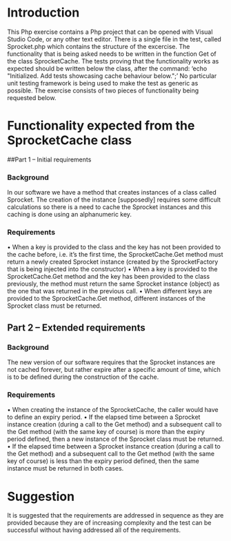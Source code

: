 # Introduction
This Php exercise contains a Php project that can be opened with Visual Studio Code, or any other text editor. There is a single file in the test, called Sprocket.php which contains the structure of the excercise. The functionality that is being asked needs to be written in the function Get of the class SprocketCache. The tests proving that the functionality works as expected should be written below the class, after the command:
‘echo "Initialized. Add tests showcasing cache behaviour below.";’
No particular unit testing framework is being used to make the test as generic as possible. The exercise consists of two pieces of functionality being requested below.
# Functionality expected from the SprocketCache class
##Part 1 – Initial requirements
### Background
In our software we have a method that creates instances of a class called Sprocket. The creation of the instance [supposedly] requires some difficult calculations so there is a need to cache the Sprocket instances and this caching is done using an alphanumeric key. 
### Requirements
•	When a key is provided to the class and the key has not been provided to the cache before, i.e. it’s the first time, the SprocketCache.Get method must return a newly created Sprocket instance (created by the SprocketFactory that is being injected into the constructor)
•	When a key is provided to the SprocketCache.Get method and the key has been provided to the class previously, the method must return the same Sprocket instance (object) as the one that was returned in the previous call.
•	When different keys are provided to the SprocketCache.Get method, different instances of the Sprocket class must be returned.
## Part 2 – Extended requirements
### Background
The new version of our software requires that the Sprocket instances are not cached forever, but rather expire after a specific amount of time, which is to be defined during the construction of the cache.
### Requirements
•	When creating the instance of the SprocketCache, the caller would have to define an expiry period.
•	If the elapsed time between a Sprocket instance creation (during a call to the Get method) and a subsequent call to the Get method (with the same key of course) is more than the expiry period defined, then a new instance of the Sprocket class must be returned.
•	If the elapsed time between a Sprocket instance creation (during a call to the Get method) and a subsequent call to the Get method (with the same key of course) is less than the expiry period defined, then the same instance must be returned in both cases. 
# Suggestion
It is suggested that the requirements are addressed in sequence as they are provided because they are of increasing complexity and the test can be successful without having addressed all of the requirements.